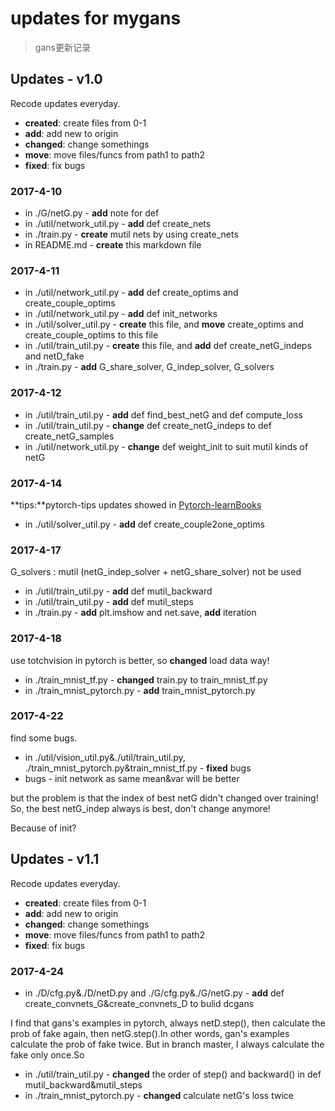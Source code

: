 # updates for mygans
> gans更新记录

## Updates - v1.0
Recode updates everyday.

* **created**: create files from 0-1
* **add**: add new to origin
* **changed**: change somethings
* **move**: move files/funcs from path1 to path2
* **fixed**: fix bugs

### 2017-4-10

* in ./G/netG.py - **add** note for def
* in ./util/network_util.py - **add** def create_nets
* in ./train.py - **create** mutil nets by using create_nets
* in README.md - **create** this markdown file

### 2017-4-11

* in ./util/network_util.py - **add** def create_optims and create_couple_optims
* in ./util/network_util.py - **add** def init_networks
* in ./util/solver_util.py - **create** this file, and **move** create_optims and create_couple_optims to this file
* in ./util/train_util.py - **create** this file, and **add** def create_netG_indeps and netD_fake
* in ./train.py - **add** G_share_solver, G_indep_solver, G_solvers

### 2017-4-12

* in ./util/train_util.py - **add** def find_best_netG and def compute_loss
* in ./util/train_util.py - **change** def create_netG_indeps to def create_netG_samples
* in ./util/network_util.py - **change** def weight_init to suit mutil kinds of netG

### 2017-4-14

**tips:**pytorch-tips updates showed in [Pytorch-learnBooks](https://github.com/JiangWeixian/Pytorch-LearnBooks)

* in ./util/solver_util.py - **add** def create_couple2one_optims

### 2017-4-17

G_solvers : mutil (netG_indep_solver + netG_share_solver) not be used

* in ./util/train_util.py - **add** def mutil_backward
* in ./util/train_util.py - **add** def mutil_steps
* in ./train.py - **add** plt.imshow and net.save, **add** iteration

### 2017-4-18

use totchvision in pytorch is better, so **changed** load data way!

* in ./train_mnist_tf.py - **changed** train.py to train_mnist_tf.py
* in ./train_mnist_pytorch.py - **add** train_mnist_pytorch.py

### 2017-4-22

find some bugs.

* in ./util/vision_util.py&./util/train_util.py, ./train_mnist_pytorch.py&train_mnist_tf.py - **fixed** bugs
* bugs - init network as same mean&var will be better

but the problem is that the index of best netG didn't changed over training! So, the best netG_indep always is best, don't change anymore! 

Because of init?

## Updates - v1.1
Recode updates everyday.

* **created**: create files from 0-1
* **add**: add new to origin
* **changed**: change somethings
* **move**: move files/funcs from path1 to path2
* **fixed**: fix bugs

### 2017-4-24

* in ./D/cfg.py&./D/netD.py and ./G/cfg.py&./G/netG.py - **add** def create_convnets_G&create_convnets_D to bulid dcgans

I find that gans's examples in pytorch, always netD.step(), then calculate the prob of fake again, then netG.step().In other words, gan's examples calculate the prob of fake twice. But in branch master, I always calculate the fake only once.So

* in ./util/train_util.py - **changed** the order of step() and backward() in def mutil_backward&mutil_steps
* in ./train_mnist_pytorch.py - **changed** calculate netG's loss twice